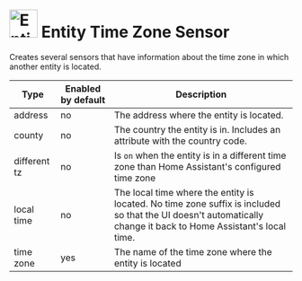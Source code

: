 # <img src="https://brands.home-assistant.io/entity_tz/icon.png" alt="Entity Time Zone Sensor" width="50" height="50"/> Entity Time Zone Sensor

Creates several sensors that have information about the time zone in which another entity is located.

Type | Enabled by default | Description
-|-|-
address | no | The address where the entity is located.
county | no | The country the entity is in. Includes an attribute with the country code.
different tz | no | Is `on` when the entity is in a different time zone than Home Assistant's configured time zone
local time | no | The local time where the entity is located. No time zone suffix is included so that the UI doesn't automatically change it back to Home Assistant's local time.
time zone | yes | The name of the time zone where the entity is located
